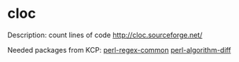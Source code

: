 cloc
====

Description:
count lines of code
http://cloc.sourceforge.net/

Needed packages from KCP:
[perl-regex-common](../../../perl-regex-common)
[perl-algorithm-diff](../../../perl-algorithm-diff)
